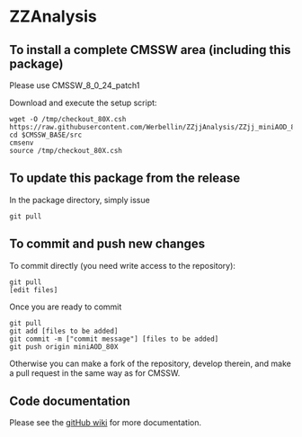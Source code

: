 ZZAnalysis
==========

To install a complete CMSSW area (including this package)
------------------------------
Please use CMSSW_8_0_24_patch1 

Download and execute the setup script:
```
wget -O /tmp/checkout_80X.csh https://raw.githubusercontent.com/Werbellin/ZZjjAnalysis/ZZjj_miniAOD_80X/checkout_80X.csh 
cd $CMSSW_BASE/src
cmsenv
source /tmp/checkout_80X.csh
```

To update this package from the release
------------------------------------------
In the package directory, simply issue
```
git pull
```

To commit and push new changes
------------------------------
To commit directly (you need write access to the repository):
```
git pull
[edit files]
```
Once you are ready to commit
```
git pull
git add [files to be added]
git commit -m ["commit message"] [files to be added]
git push origin miniAOD_80X
```

Otherwise you can make a fork of the repository, develop therein, and make a pull request in the same way as for CMSSW.

Code documentation
------------------
Please see the [gitHub wiki](https://github.com/CJLST/ZZAnalysis) for more documentation.
